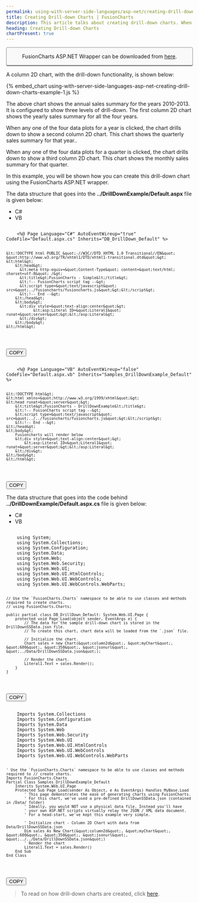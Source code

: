 ```yaml
---
permalink: using-with-server-side-languages/asp-net/creating-drill-down-charts.html
title: Creating Drill-down Charts | FusionCharts
description: This article talks about creating drill-down charts. When any of the data plot in the chart is clicked, the chart drills down
heading: Creating Drill-down Charts
chartPresent: true
---
```


<p style="background:rgba(249, 249, 249, 1); padding:15px; border:1px solid #888; border-bottom-width:3px; border-radius:4px; text-align:center;">FusionCharts ASP.NET Wrapper can be downloaded from <a href="http://www.fusioncharts.com/asp-net-charts/" target="_blank">here</a>.</p>

A column 2D chart, with the drill-down functionality, is shown below:

{% embed_chart using-with-server-side-languages-asp-net-creating-drill-down-charts-example-1.js %}

The above chart shows the annual sales summary for the years 2010-2013. It is configured to show three levels of drill-down. The first column 2D chart shows the yearly sales summary for all the four years.

When any one of the four data plots for a year is clicked, the chart drills down to show a second column 2D chart. This chart shows the quarterly sales summary for that year..

When any one of the four data plots for a quarter is clicked, the chart drills down to show a third column 2D chart. This chart shows the monthly sales summary for that quarter.

In this example, you will be shown how you can create this drill-down chart using the FusionCharts ASP.NET wrapper.

The data structure that goes into the **../DrillDownExample/Default.aspx** file is given below:

<div class="code-wrapper">
<ul class='code-tabs'>
  <li class='active'><a data-toggle='json'>C#</a></li>
  <li><a data-toggle='xml'>VB</a></li>
</ul>
<div class='tab-content'>
<div class='tab json-tab active'>
<pre><code class="language-cs">
	&lt;%@ Page Language=&quot;C#&quot; AutoEventWireup=&quot;true&quot; CodeFile=&quot;Default.aspx.cs&quot; Inherits=&quot;DB_DrillDown_Default&quot; %&gt;

	&lt;!DOCTYPE html PUBLIC &quot;-//W3C//DTD XHTML 1.0 Transitional//EN&quot; &quot;http://www.w3.org/TR/xhtml1/DTD/xhtml1-transitional.dtd&quot;&gt;
	&lt;html&gt;
	    &lt;head&gt;
	      &lt;meta http-equiv=&quot;Content-Type&quot; content=&quot;text/html; charset=utf-8&quot; /&gt;
	      &lt;title&gt;FusionCharts - Simple&lt;/title&gt;
	      &lt;!-- FusionCharts script tag --&gt;
	      &lt;script type=&quot;text/javascript&quot; src=&quot;../fusioncharts/fusioncharts.js&quot;&gt;&lt;/script&gt;
	      &lt;!-- End --&gt;
	    &lt;/head&gt;
	    &lt;body&gt;
	      &lt;div style=&quot;text-align:center&quot;&gt;
	            &lt;asp:Literal ID=&quot;Literal1&quot; runat=&quot;server&quot;&gt;&lt;/asp:Literal&gt;
	      &lt;/div&gt;
	    &lt;/body&gt;
	&lt;/html&gt;
</code></pre>
<button class='btn btn-outline-secondary btn-copy' title='Copy to Clipboard'>COPY</button>
</div>

<div class='tab xml-tab'>
<pre><code class="language-vb">
	&lt;%@ Page Language=&quot;VB&quot; AutoEventWireup=&quot;false&quot; CodeFile=&quot;Default.aspx.vb&quot; Inherits=&quot;Samples_DrillDownExample_Default&quot; %&gt;

	&lt;!DOCTYPE html&gt;
	&lt;html xmlns=&quot;http://www.w3.org/1999/xhtml&quot;&gt;
	&lt;head runat=&quot;server&quot;&gt;
	    &lt;title&gt;FusionCharts - DrillDownExample&lt;/title&gt;
	    &lt;!-- FusionCharts script tag --&gt;
	    &lt;script type=&quot;text/javascript&quot; src=&quot;../../fusioncharts/fusioncharts.js&quot;&gt;&lt;/script&gt;
	    &lt;!-- End --&gt; 
	&lt;/head&gt;
	&lt;body&gt;
	    Fusioncharts will render below
	    &lt;div style=&quot;text-align:center&quot;&gt;
	        &lt;asp:Literal ID=&quot;Literal1&quot; runat=&quot;server&quot;&gt;&lt;/asp:Literal&gt;           
	    &lt;/div&gt;
	&lt;/body&gt;
	&lt;/html&gt;
</code></pre>
<button class='btn btn-outline-secondary btn-copy' title='Copy to Clipboard'>COPY</button>
</div>

</div>
</div>


The data structure that goes into the code behind **../DrillDownExample/Default.aspx.cs** file is given below:

<div class="code-wrapper">
<ul class='code-tabs'>
  <li class='active'><a data-toggle='json'>C#</a></li>
  <li><a data-toggle='xml'>VB</a></li>
</ul>
<div class='tab-content'>
<div class='tab json-tab active'>
<pre><code class="language-cs">
	using System;
	using System.Collections;
	using System.Configuration;
	using System.Data;
	using System.Web;
	using System.Web.Security;
	using System.Web.UI;
	using System.Web.UI.HtmlControls;
	using System.Web.UI.WebControls;
	using System.Web.UI.WebControls.WebParts;

	// Use the `FusionCharts.Charts` namespace to be able to use classes and methods required to create charts.
	// using FusionCharts.Charts;

	public partial class DB_DrillDown_Default: System.Web.UI.Page {
	    protected void Page_Load(object sender, EventArgs e) {
	        // The data for the sample drill-down chart is stored in the DrillDownSSData.json file.
	        // To create this chart, chart data will be loaded from the `.json` file.

	        // Initialize the chart.
	        Chart sales = new Chart(&quot;column2d&quot;, &quot;myChart&quot;, &quot;600&quot;, &quot;350&quot;, &quot;jsonurl&quot;, &quot;../Data/DrillDownSSData.json&quot;);

	        // Render the chart.
	        Literal1.Text = sales.Render();
	    }
	}
</code></pre>
<button class='btn btn-outline-secondary btn-copy' title='Copy to Clipboard'>COPY</button>
</div>

<div class='tab xml-tab'>
<pre><code class="language-vb">
	Imports System.Collections
    Imports System.Configuration
    Imports System.Data
    Imports System.Web
    Imports System.Web.Security
    Imports System.Web.UI
    Imports System.Web.UI.HtmlControls
    Imports System.Web.UI.WebControls
    Imports System.Web.UI.WebControls.WebParts

    ' Use the `FusionCharts.Charts` namespace to be able to use classes and methods required to // create charts.
    Imports FusionCharts.Charts
    Partial Class Samples_DrillDownExample_Default
        Inherits System.Web.UI.Page
        Protected Sub Page_Load(sender As Object, e As EventArgs) Handles MyBase.Load
            ' This page demonstrates the ease of generating charts using FusionCharts.
            ' For this chart, we've used a pre-defined DrillDownSSData.json (contained in /Data/ folder)
            ' Ideally, you would NOT use a physical data file. Instead you'll have 
            ' your own ASP.NET scripts virtually relay the JSON / XML data document.
            ' For a head-start, we've kept this example very simple.

            ' Initialize chart - Column 2D Chart with data from Data/DrillDownSSData.json
            Dim sales As New Chart(&quot;column2d&quot;, &quot;myChart&quot;, &quot;600&quot;, &quot;350&quot;, &quot;jsonurl&quot;, &quot;../../Data/DrillDownSSData.json&quot;)
            ' Render the chart
            Literal1.Text = sales.Render()
        End Sub
    End Class
</code></pre>
<button class='btn btn-outline-secondary btn-copy' title='Copy to Clipboard'>COPY</button>
</div>

</div>
</div>

> To read on how drill-down charts are created, click [here](/advanced-charting/drill-down/simple-drill-down).